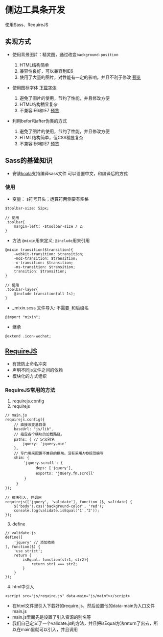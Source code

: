 # 侧边工具条开发
使用Sass、RequireJS

## 实现方式
- 使用背景图片：精灵图，通过改变`background-position`
    1. HTML结构简单
    2. 兼容性良好，可以兼容到IE6
    3. 使用了大量的图片，对性能有一定的影响，并且不利于修改
    [预览](https://viivlgr.github.io/components/Toolbar/tool1.html)

- 使用图标字体
    [下载字体](https://icomoon.io/app/#/select)
    1. 避免了图片的使用，节约了性能，并且修改方便
    2. HTML结构稍显复杂
    3. 不兼容IE6和IE7
    [预览](https://viivlgr.github.io/components/Toolbar/tool2.html)

- 利用befor和after伪类的方式
    1. 避免了图片的使用，节约了性能，并且修改方便
    2. HTML结构简单，但CSS稍显复杂
    3. 不兼容IE6和IE7
    [预览](https://viivlgr.github.io/components/Toolbar/tool3.html)

## Sass的基础知识
- 安装[koala](http://koala-app.com/index-zh.html)支持编译sass文件
    可以设置中文，和编译后的方式

### 使用
- 变量： `$`符号开头；运算符两侧要有空格
```
$toolbar-size: 52px;

// 使用
.toolbar{
    margin-left: -$toolbar-size / 2;
}
```
- 方法 `@mixin`用来定义; `@include`用来引用
```
@mixin transition($transition){
    -webkit-transition: $transition;
    -moz-transition: $transition;
    -o-transition: $transition;
    -ms-transition: $transition;
    transition: $transition;
}

// 使用
.toolbar-layer{
    @include transition(all 1s);
}
```

- _mixin.scss 文件导入: 不需要`_`和后缀名
```
@import "mixin";
```

- 继承
```
@extend .icon-wechat;
```



## [RequireJS](http://requirejs.org/docs/download.html)
- 有效防止命名冲突
- 声明不同js文件之间的依赖
- 模块化的方式组织

### RequireJS常用的方法
1. requirejs.config
2. requirejs
```
// main.js
requirejs.config({
    // 直接改变基目录
    baseUrl: "js/lib",
    // 指定各个模块的加载路径。
    paths: { // 定义别名
        jquery: 'jquery.min'
    },
    // 专门用来配置不兼容的模块。没有采用AMD规范编写
    shim: {
　　　　　'jquery.scroll': {
　　　　　　    deps: ['jquery'],
　　　　　　    exports: 'jQuery.fn.scroll'
　　　　  }
　　　}
});

// 模块引入, 并调用
requirejs(['jquery', 'validate'], function ($, validate) {
    $('body').css('background-color', 'red');
    console.log(validate.isEqual('1','2'));
});
```
3. define
```
// validate.js
define([
    'jquery' // 添加依赖
], function($) {
    'use strict';
    return {
        isEqual: function(str1, str2){
            return str1 === str2;
        }
    }
});
```
4. html中引入
```
<script src="js/require.js" data-main="js/main"></script>
```
- 在html文件里引入下载好的require.js，然后设置他的data-main为入口文件main.js
- main.js里面先是设置了引入资源的别名等
- 我们自己定义了一个validate.js的方法，并且把isEqual方法return了出去，所以在main里就可以引入，并且调用



